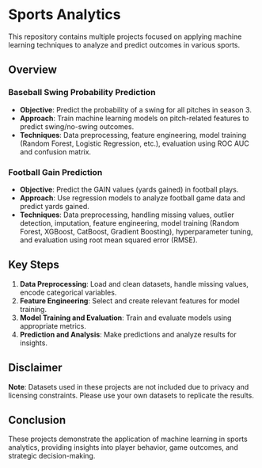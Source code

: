 # Sports Analytics

This repository contains multiple projects focused on applying machine learning techniques to analyze and predict outcomes in various sports.

## Overview

### Baseball Swing Probability Prediction
- **Objective**: Predict the probability of a swing for all pitches in season 3.
- **Approach**: Train machine learning models on pitch-related features to predict swing/no-swing outcomes.
- **Techniques**: Data preprocessing, feature engineering, model training (Random Forest, Logistic Regression, etc.), evaluation using ROC AUC and confusion matrix.

### Football Gain Prediction
- **Objective**: Predict the GAIN values (yards gained) in football plays.
- **Approach**: Use regression models to analyze football game data and predict yards gained.
- **Techniques**: Data preprocessing, handling missing values, outlier detection, imputation, feature engineering, model training (Random Forest, XGBoost, CatBoost, Gradient Boosting), hyperparameter tuning, and evaluation using root mean squared error (RMSE).

## Key Steps
1. **Data Preprocessing**: Load and clean datasets, handle missing values, encode categorical variables.
2. **Feature Engineering**: Select and create relevant features for model training.
3. **Model Training and Evaluation**: Train and evaluate models using appropriate metrics.
4. **Prediction and Analysis**: Make predictions and analyze results for insights.

## Disclaimer
**Note**: Datasets used in these projects are not included due to privacy and licensing constraints. Please use your own datasets to replicate the results.

## Conclusion
These projects demonstrate the application of machine learning in sports analytics, providing insights into player behavior, game outcomes, and strategic decision-making.
